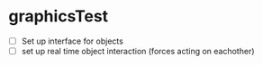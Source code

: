 # graphicsTest
- [ ] Set up interface for objects
- [ ] set up real time object interaction (forces acting on eachother)
